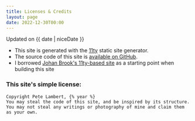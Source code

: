 ```yaml
---
title: Licenses & Credits
layout: page
date: 2022-12-30T00:00
---
```


<p class="meta">
  Updated on {{ date | niceDate }}
</p>

- This site is generated with the [11ty](https://www.11ty.io/) static site generator.
- The source code of this site is [available on GitHub](https://github.com/peterjlambert/chuff.it).
- I borrowed [Johan Brook's 11ty-based site](https://github.com/johanbrook/johanbrook.com) as a starting point when building this site

### This site's simple license:

```
Copyright Pete Lambert, {% year %}
You may steal the code of this site, and be inspired by its structure.
You may not steal any writings or photography of mine and claim them as your own.
```
